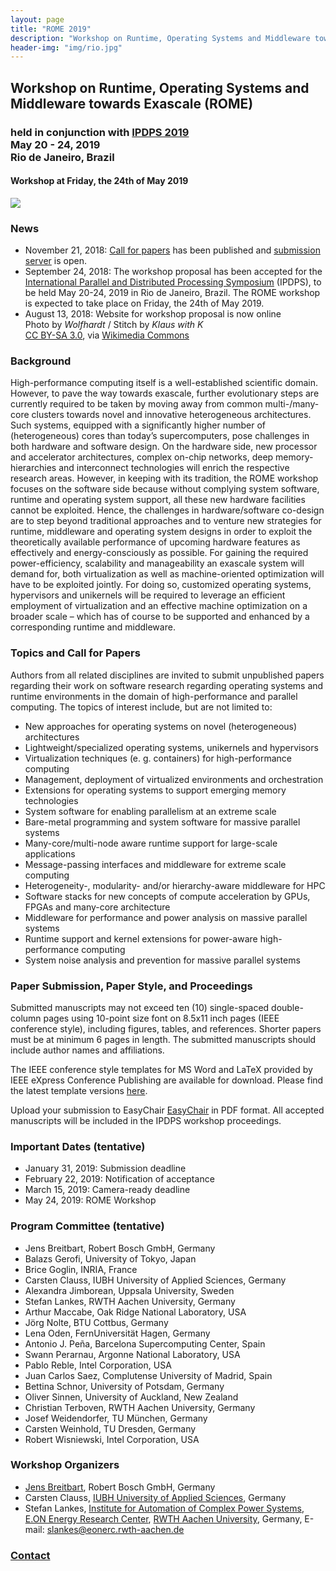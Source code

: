 ```yaml
---
layout: page
title: "ROME 2019"
description: "Workshop on Runtime, Operating Systems and Middleware towards Exascale"
header-img: "img/rio.jpg"
---
```


## Workshop on Runtime, Operating Systems and Middleware towards Exascale (ROME)

### held in conjunction with [IPDPS 2019](http://www.ipdps.org)<br> May 20 - 24, 2019<br>Rio de Janeiro, Brazil

#### Workshop at Friday, the 24th of May 2019

![](../img/ipdps2019.jpg)


### News

* November 21, 2018: [Call for papers](https://easychair.org/cfp/ROME2019) has been published and [submission server](https://easychair.org/conferences/?conf=rome2019) is open.
* September 24, 2018: The workshop proposal has been accepted for the [International Parallel and Distributed Processing Symposium](http://www.ipdps.org/) (IPDPS), to be held May 20-24, 2019 in Rio de Janeiro, Brazil. The ROME workshop is expected to take place on Friday, the 24th of May 2019.
* August 13, 2018: Website for workshop proposal is now online<br>Photo by _Wolfhardt_ / Stitch by _Klaus with K_<br>[CC BY-SA 3.0](http://creativecommons.org/licenses/by-sa/3.0), via [Wikimedia Commons](https://commons.wikimedia.org/wiki/File:Rio_de_Janeiro_Corcovadoview_crop2.jpg)


### Background

High-performance computing itself is a well-established scientific domain. However, to pave the way towards exascale, further evolutionary steps are currently required to be taken by moving away from common multi-/many-core clusters towards novel and innovative heterogeneous architectures. Such systems, equipped with a significantly higher number of (heterogeneous) cores than today’s supercomputers, pose challenges in both hardware and software design. On the hardware side, new processor and accelerator architectures, complex on-chip networks, deep memory-hierarchies and interconnect technologies will enrich the respective research areas. However, in keeping with its tradition, the ROME workshop focuses on the software side because without complying system software, runtime and operating system support, all these new hardware facilities cannot be exploited. Hence, the challenges in hardware/software co-design are to step beyond traditional approaches and to venture new strategies for runtime, middleware and operating system designs in order to exploit the theoretically available performance of upcoming hardware features as effectively and energy-consciously as possible. For gaining the required power-efficiency, scalability and manageability an exascale system will demand for, both virtualization as well as machine-oriented optimization will have to be exploited jointly. For doing so, customized operating systems, hypervisors and unikernels will be required to leverage an efficient employment of virtualization and an effective machine optimization on a broader scale – which has of course to be supported and enhanced by a corresponding runtime and middleware.


### Topics and Call for Papers

Authors from all related disciplines are invited to submit unpublished papers regarding their work on software research regarding operating systems and runtime environments in the domain of high-performance and parallel computing. The topics of interest include, but are not limited to:

* New approaches for operating systems on novel (heterogeneous) architectures
* Lightweight/specialized operating systems, unikernels and hypervisors
* Virtualization techniques (e. g. containers) for high-performance computing
* Management, deployment of virtualized environments and orchestration
* Extensions for operating systems to support emerging memory technologies
* System software for enabling parallelism at an extreme scale
* Bare-metal programming and system software for massive parallel systems
* Many-core/multi-node aware runtime support for large-scale applications
* Message-passing interfaces and middleware for extreme scale computing
* Heterogeneity-, modularity- and/or hierarchy-aware middleware for HPC
* Software stacks for new concepts of compute acceleration by GPUs, FPGAs and many-core architecture
* Middleware for performance and power analysis on massive parallel systems
* Runtime support and kernel extensions for power-aware high-performance computing
* System noise analysis and prevention for massive parallel systems

### Paper Submission, Paper Style, and Proceedings

Submitted manuscripts may not exceed ten (10) single-spaced double-column pages using 10-point size font on 8.5x11 inch pages (IEEE conference style), including figures, tables, and references. Shorter papers must be at minimum 6 pages in length. The submitted manuscripts should include author names and affiliations.

The IEEE conference style templates for MS Word and LaTeX provided by IEEE eXpress Conference Publishing are available for download. Please find the latest template versions [here](https://www.ieee.org/conferences_events/conferences/publishing/templates.html).

Upload your submission to EasyChair [EasyChair](https://easychair.org/conferences/?conf=rome2019) in PDF format.
All accepted manuscripts will be included in the IPDPS workshop proceedings.


### Important Dates (tentative)

* January 31, 2019: Submission deadline
* February 22, 2019: Notification of acceptance
* March 15, 2019: Camera-ready deadline 
* May 24, 2019: ROME Workshop


### Program Committee (tentative)

* Jens Breitbart, Robert Bosch GmbH, Germany
* Balazs Gerofi, University of Tokyo, Japan
* Brice Goglin, INRIA, France
* Carsten Clauss, IUBH University of Applied Sciences, Germany
* Alexandra Jimborean, Uppsala University, Sweden
* Stefan Lankes, RWTH Aachen University, Germany
* Arthur Maccabe, Oak Ridge National Laboratory, USA
* Jörg Nolte, BTU Cottbus, Germany
* Lena Oden, FernUniversität Hagen, Germany
* Antonio J. Peña, Barcelona Supercomputing Center, Spain
* Swann Perarnau, Argonne National Laboratory, USA
* Pablo Reble, Intel Corporation, USA
* Juan Carlos Saez, Complutense University of Madrid, Spain
* Bettina Schnor, University of Potsdam, Germany
* Oliver Sinnen, University of Auckland, New Zealand
* Christian Terboven, RWTH Aachen University, Germany
* Josef Weidendorfer, TU München, Germany
* Carsten Weinhold, TU Dresden, Germany
* Robert Wisniewski, Intel Corporation, USA


### Workshop Organizers

* [Jens Breitbart](http://www.jensbreitbart.de/), Robert Bosch GmbH, Germany
* Carsten Clauss, [IUBH University of Applied Sciences](https://www.iubh.de/en/), Germany
* Stefan Lankes, [Institute for Automation of Complex Power Systems](http://www.acs.eonerc.rwth-aachen.de/), [E.ON Energy Research Center](http://www.eonerc.rwth-aachen.de/), [RWTH Aachen University](http://www.rwth-aachen.de/), Germany, E-mail: <slankes@eonerc.rwth-aachen.de>

### [Contact](mailto:clauss@par-tec.com)
